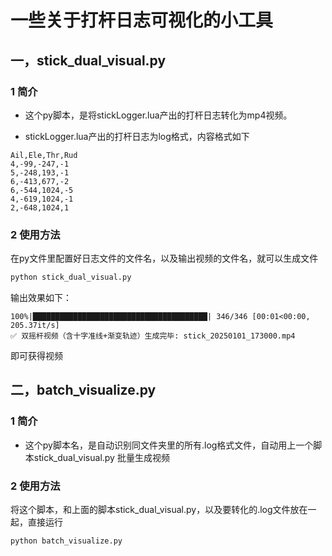 # 一些关于打杆日志可视化的小工具

## 一，stick_dual_visual.py

### 1 简介

- 这个py脚本，是将stickLogger.lua产出的打杆日志转化为mp4视频。

- stickLogger.lua产出的打杆日志为log格式，内容格式如下

```log
Ail,Ele,Thr,Rud
4,-99,-247,-1
5,-248,193,-1
6,-413,677,-2
6,-544,1024,-5
4,-619,1024,-1
2,-648,1024,1
```

### 2 使用方法

在py文件里配置好日志文件的文件名，以及输出视频的文件名，就可以生成文件
```bash
python stick_dual_visual.py
```
输出效果如下：
```log
100%|███████████████████████████████████████| 346/346 [00:01<00:00, 205.37it/s]
✅ 双摇杆视频（含十字准线+渐变轨迹）生成完毕: stick_20250101_173000.mp4
```
即可获得视频

## 二，batch_visualize.py

### 1 简介

 - 这个py脚本名，是自动识别同文件夹里的所有.log格式文件，自动用上一个脚本stick_dual_visual.py 批量生成视频

### 2 使用方法

将这个脚本，和上面的脚本stick_dual_visual.py，以及要转化的.log文件放在一起，直接运行

```bash
python batch_visualize.py
```